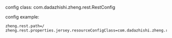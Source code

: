 config class: com.dadazhishi.zheng.rest.RestConfig

config example:
```
zheng.rest.path=/
zheng.rest.properties.jersey.resourceConfigClass=com.dadazhishi.zheng.rest.jersey.JerseyResourceConfig
```


